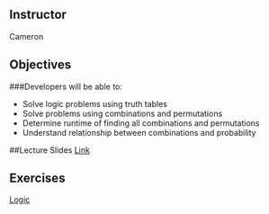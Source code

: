 ## Instructor 
Cameron

## Objectives
###Developers will be able to:
* Solve logic problems using truth tables
* Solve problems using combinations and permutations
* Determine runtime of finding all combinations and permutations
* Understand relationship between combinations and probability


##Lecture Slides
[Link](https://docs.google.com/presentation/d/1xA87As2-QiHzOWg9fL6NOIVM9Iz9V6_WvlgvGDEa5GA/edit#slide=id.p)

## Exercises
[Logic](https://github.com/accesscode-2-2/unit-4/blob/master/exercises/logic.md)
